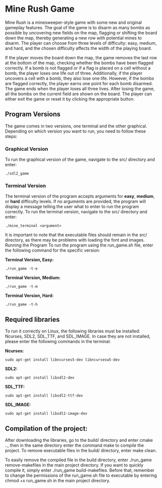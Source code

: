 # Mine Rush Game

Mine Rush is a minesweeper-style game with some new and original gameplay features. The goal of the game is to disarm as many bombs as possible by uncovering new fields on the map, flagging or shifting the board down the map, thereby generating a new row with potential mines to disarm. The player can choose from three levels of difficulty: easy, medium, and hard, and the chosen difficulty affects the width of the playing board.

If the player moves the board down the map, the game removes the last row at the bottom of the map, checking whether the bombs have been flagged correctly. If a bomb is not flagged or if a flag is placed on a cell without a bomb, the player loses one life out of three. Additionally, if the player uncovers a cell with a bomb, they also lose one life. However, if the bombs are flagged correctly, the player earns one point for each bomb disarmed. The game ends when the player loses all three lives. After losing the game, all the bombs on the current field are shown on the board. The player can either exit the game or reset it by clicking the appropriate button.

## Program Versions
The game comes in two versions, one terminal and the other graphical. Depending on which version you want to run, you need to follow these steps:



### Graphical Version
To run the graphical version of the game, navigate to the src/ directory and enter:
```
./sdl2_game
```
### Terminal Version
The terminal version of the program accepts arguments for **easy**, **medium**, or **hard** 	difficulty levels. If no arguments are provided, the program will display a message telling the user what to enter to run the program correctly. To run the terminal version, navigate to the src/ directory and enter:
```
./mine_terminal <argument>
```
	
It is important to note that the executable files should remain in the src/ directory, as there may be problems with loading the font and images.
Running the Program To run the program using the run_game.sh file, enter the following command for the specific version:

**Terminal Version, Easy:**
```
./run_game -t-e
```

**Terminal Version, Medium:**
```
./run_game -t-m
```

**Terminal Version, Hard:**
```
./run_game -t-h
```

## Required libraries
To run it correctly on Linux, the following libraries must be installed: Ncurses, SDL2, SDL_TTF, and SDL_IMAGE. In case they are not installed, please enter the following commands in the terminal:

**Ncurses:**
```
sudo apt-get install libncurses5-dev libncursesw5-dev
```

**SDL2:**
```
sudo apt-get install libsdl2-dev
```
	
**SDL_TTF:**
```
sudo apt-get install libsdl2-ttf-dev
```
	
**SDL_IMAGE:**
```
sudo apt-get install libsdl2-image-dev
```
## Compilation of the project:
After downloading the libraries, go to the build/ directory and enter cmake .., then in the same directory enter the command make to compile the project.
To remove executable files in the build/ directory, enter make clean.

To easily remove the compiled file in the build directory, enter ./run_game remove-makefiles in the main project directory. If you want to quickly compile it, simply enter ./run_game build-makefiles. Before that, remember to change the permissions of the run_game.sh file to executable by entering chmod +x run_game.sh in the main project directory.








